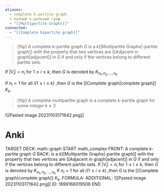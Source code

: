 ```yaml
---
aliases:
  - complete k-partite graph
  - полный к-дольный граф
  - "[[Multipartite Graphs]]"
connected:
  - "[[Complete bipartite graph]]"
---
```


> [!tip] A complete $k$-partite graph $G$ 
is a $k$[[Multipartite Graphs|-partite graph]] with the property that two vertices are [[Adjacent in graph|adjacent]] in $G$ if and only if the vertices belong to different partite sets.

If $|V_i| = n_i$ for $1 ≤ i ≤ k$, then $G$ is denoted by $K_{n_1,n_2,...,n_k}$

If $n_i = 1$ for all $i(1≤i≤k)$ ,then $G$ is the [[Complete graph|complete graph]]  $K_k$.

> [!tip] A complete multipartite graph 
is a complete $k$-partite graph for some integer $k ≥ 2$

![[Pasted image 20231103171642.png]]


# Anki
TARGET DECK: math::graph
START
math_complex
FRONT: A complete $k$-partite graph $G$ 
BACK: is a $k$[[Multipartite Graphs|-partite graph]] with the property that two vertices are [[Adjacent in graph|adjacent]] in $G$ if and only if the vertices belong to different partite sets.
If $|V_i| = n_i$ for $1 ≤ i ≤ k$, then $G$ is denoted by $K_{n_1,n_2,...,n_k}$
If $n_i = 1$ for all $i(1≤i≤k)$ ,then $G$ is the [[Complete graph|complete graph]]  $K_k$.
FORMULA: 
ADDITIONAL: ![[Pasted image 20231103171642.png]]
ID: 1699166019506
END










